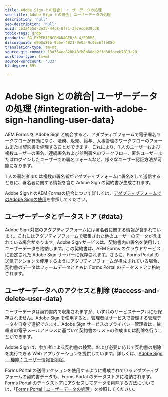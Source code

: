 ```yaml
---
title: Adobe Sign との統合| ユーザーデータの処理
seo-title: Adobe Sign との統合| ユーザーデータの処理
description: 'null'
seo-description: 'null'
uuid: cb3a455d-2e33-44c8-8f71-3a7ecd939cd8
topic-tags: grdp
products: SG_EXPERIENCEMANAGER/6.4/FORMS
discoiquuid: e9e0d8fb-955e-4021-9e9a-9c95c6ffe88d
translation-type: tm+mt
source-git-commit: 13d364ec820b48fb8b80da2ffd30faeeb7813a28
workflow-type: tm+mt
source-wordcount: '333'
ht-degree: 89%

---
```



# Adobe Sign との統合| ユーザーデータの処理 {#integration-with-adobe-sign-handling-user-data}

AEM Forms を Adobe Sign と統合すると、アダプティブフォームで電子署名ワークフローが有効になり、法務、販売、給与、人事管理のワークフローのフォームまたは契約書を処理することができます。これにより、1 人のユーザーおよび複数ユーザーの署名、連続署名および並列署名のワークフロー、匿名ユーザーまたはログインしたユーザーでの署名フォームなど、様々なユーザー認証方法が可能になります。

1 人の署名者または複数の署名者がアダプティブフォームに署名をして送信するときに、署名者に関する情報を含む Adobe Sign の契約書が生成されます。

Adobe SignとのAEM Formsの統合について詳しくは、[アダプティブフォームでのAdobe Signの使用](/help/forms/using/working-with-adobe-sign.md)を参照してください。

## ユーザーデータとデータストア {#data}

Adobe Sign 対応のアダプティブフォームには署名者に関する情報が含まれています。これにはアダプティブフォームで収集された他のユーザーのデータが含まれている場合があります。Adobe Sign サービスは、契約書内の署名を使用してユーザーデータを格納します。この契約書は、AEM Forms のクラウドサービスに設定された Adobe Sign サーバーに保存されます。さらに、Forms Portal の送信アクションを使用するようにアダプティブフォームが構成されている場合、契約書のデータはフォームデータとともに Forms Portal のデータストアに格納されます。

## ユーザーデータへのアクセスと削除  {#access-and-delete-user-data}

ユーザーデータは契約書内で収集されますが、いずれのサービステーブルにも保存されません。Adobe Sign を使用すると、管理者はサービスで管理する管理データを自身で選択できます。Adobe Sign サービスのプライバシー管理者は、依頼者の電子メールアドレスに基づいて契約書のリストの作成または削除を行うことができます。

Adobe Sign は、参加者による契約書の検索、および必要に応じて契約書の削除を実行できる Web アプリケーションを提供しています。詳しくは、[Adobe Sign — 機能：ユーザー情報を削除](https://helpx.adobe.com/sign/help/adobesign_gdpr_user_deletion.html)。

Forms Portal の送信アクションを使用するように構成されているアダプティブフォームの契約書データも、Forms Portal のデータストアに格納されます。Forms Portal のデータストアにアクセスしてデータを削除する方法については、「[Forms Portal | ユーザーデータの処理](/help/forms/using/forms-portal-handling-user-data.md)」を参照してください。
